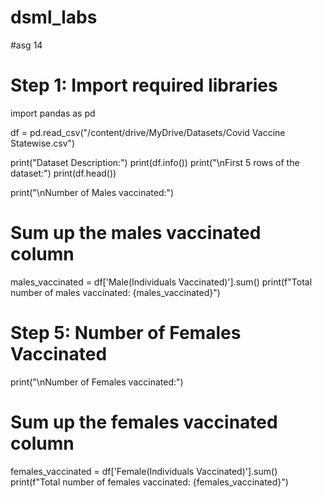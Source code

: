 # dsml_labs
#asg 14
# Step 1: Import required libraries
import pandas as pd

df = pd.read_csv("/content/drive/MyDrive/Datasets/Covid Vaccine Statewise.csv")

print("Dataset Description:")
print(df.info())
print("\nFirst 5 rows of the dataset:")
print(df.head())

print("\nNumber of Males vaccinated:")
# Sum up the males vaccinated column
males_vaccinated = df['Male(Individuals Vaccinated)'].sum()
print(f"Total number of males vaccinated: {males_vaccinated}")

# Step 5: Number of Females Vaccinated
print("\nNumber of Females vaccinated:")
# Sum up the females vaccinated column
females_vaccinated = df['Female(Individuals Vaccinated)'].sum()
print(f"Total number of females vaccinated: {females_vaccinated}")
